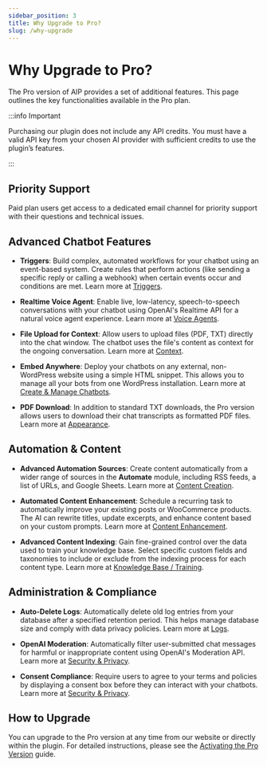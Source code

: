 ```yaml
---
sidebar_position: 3
title: Why Upgrade to Pro?
slug: /why-upgrade
---
```


# Why Upgrade to Pro?

The Pro version of AIP provides a set of additional features. This page outlines the key functionalities available in the Pro plan.

:::info Important

Purchasing our plugin does not include any API credits. You must have a valid API key from your chosen AI provider with sufficient credits to use the plugin’s features.

:::

## Priority Support

Paid plan users get access to a dedicated email channel for priority support with their questions and technical issues.

## Advanced Chatbot Features

-   **Triggers**: Build complex, automated workflows for your chatbot using an event-based system. Create rules that perform actions (like sending a specific reply or calling a webhook) when certain events occur and conditions are met. Learn more at [Triggers](/docs/triggers).

-   **Realtime Voice Agent**: Enable live, low-latency, speech-to-speech conversations with your chatbot using OpenAI's Realtime API for a natural voice agent experience. Learn more at [Voice Agents](/docs/voice-features#realtime-voice-agent).

-   **File Upload for Context**: Allow users to upload files (PDF, TXT) directly into the chat window. The chatbot uses the file's content as context for the ongoing conversation. Learn more at [Context](/docs/context#file-upload).

-   **Embed Anywhere**: Deploy your chatbots on any external, non-WordPress website using a simple HTML snippet. This allows you to manage all your bots from one WordPress installation. Learn more at [Create & Manage Chatbots](/docs/chat#embed-anywhere-external-sites).

-   **PDF Download**: In addition to standard TXT downloads, the Pro version allows users to download their chat transcripts as formatted PDF files. Learn more at [Appearance](/docs/Appearance#download).

## Automation & Content

-   **Advanced Automation Sources**: Create content automatically from a wider range of sources in the **Automate** module, including RSS feeds, a list of URLs, and Google Sheets. Learn more at [Content Creation](/docs/content-creation).

-   **Automated Content Enhancement**: Schedule a recurring task to automatically improve your existing posts or WooCommerce products. The AI can rewrite titles, update excerpts, and enhance content based on your custom prompts. Learn more at [Content Enhancement](/docs/content-enhancement).

-   **Advanced Content Indexing**: Gain fine-grained control over the data used to train your knowledge base. Select specific custom fields and taxonomies to include or exclude from the indexing process for each content type. Learn more at [Knowledge Base / Training](/docs/ai-training/intro#advanced-content-indexing-controls).

## Administration & Compliance

-   **Auto-Delete Logs**: Automatically delete old log entries from your database after a specified retention period. This helps manage database size and comply with data privacy policies. Learn more at [Logs](/docs/logs#auto-delete-logs-pruning).

-   **OpenAI Moderation**: Automatically filter user-submitted chat messages for harmful or inappropriate content using OpenAI's Moderation API. Learn more at [Security & Privacy](/docs/security-privacy#moderation).

-   **Consent Compliance**: Require users to agree to your terms and policies by displaying a consent box before they can interact with your chatbots. Learn more at [Security & Privacy](/docs/security-privacy#consent-compliance).

## How to Upgrade

You can upgrade to the Pro version at any time from our website or directly within the plugin. For detailed instructions, please see the [Activating the Pro Version](/docs/getting-started/activating-pro) guide.